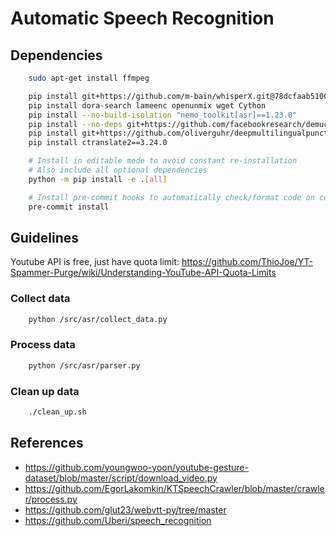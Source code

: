 # Automatic Speech Recognition

## Dependencies
```bash
    sudo apt-get install ffmpeg

    pip install git+https://github.com/m-bain/whisperX.git@78dcfaab51005aa703ee21375f81ed31bc248560
    pip install dora-search lameenc openunmix wget Cython
    pip install --no-build-isolation "nemo_toolkit[asr]==1.23.0"
    pip install --no-deps git+https://github.com/facebookresearch/demucs#egg=demucs
    pip install git+https://github.com/oliverguhr/deepmultilingualpunctuation.git
    pip install ctranslate2==3.24.0

    # Install in editable mode to avoid constant re-installation
    # Also include all optional dependencies
    python -m pip install -e .[all]

    # Install pre-commit hooks to automatically check/format code on commits
    pre-commit install
```



## Guidelines
Youtube API is free, just have quota limit: https://github.com/ThioJoe/YT-Spammer-Purge/wiki/Understanding-YouTube-API-Quota-Limits

### Collect data
```bash
    python /src/asr/collect_data.py
```

### Process data
```bash
    python /src/asr/parser.py
```

### Clean up data
```bash
    ./clean_up.sh
```

## References
- https://github.com/youngwoo-yoon/youtube-gesture-dataset/blob/master/script/download_video.py
- https://github.com/EgorLakomkin/KTSpeechCrawler/blob/master/crawler/process.py
- https://github.com/glut23/webvtt-py/tree/master
- https://github.com/Uberi/speech_recognition
